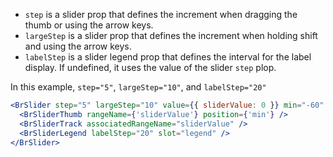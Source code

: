 - `step` is a slider prop that defines the increment when dragging the thumb or using the arrow keys.
- `largeStep` is a slider prop that defines the increment when holding shift and using the arrow keys.
- `labelStep` is a slider legend prop that defines the interval for the label display. If undefined, it uses the value of the slider `step` plop.

In this example, `step="5"`, `largeStep="10"`, and `labelStep="20"`

```jsx live
<BrSlider step="5" largeStep="10" value={{ sliderValue: 0 }} min="-60" max="60">
  <BrSliderThumb rangeName={'sliderValue'} position={'min'} />
  <BrSliderTrack associatedRangeName="sliderValue" />
  <BrSliderLegend labelStep="20" slot="legend" />
</BrSlider>
```
